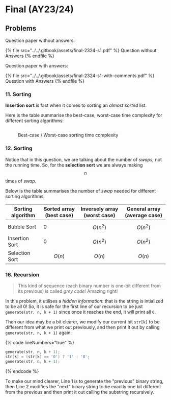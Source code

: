# Final (AY23/24)

## Problems

Question paper without answers:

{% file src="../../.gitbook/assets/final-2324-s1.pdf" %}
Question without Answers
{% endfile %}

Question paper with answers:

{% file src="../../.gitbook/assets/final-2324-s1-with-comments.pdf" %}
Question with Answers
{% endfile %}

### 11. Sorting

**Insertion sort** is fast when it comes to sorting an _almost sorted_ list.

Here is the table summarise the best-case, worst-case time complexity for different sorting algorithms:

<figure><img src="broken-reference" alt=""><figcaption><p>Best-case / Worst-case sorting time complexity</p></figcaption></figure>

### 12. Sorting

Notice that in this question, we are talking about the number of _swaps,_ not the running time. So, for the **selection sort** we are always making $$n$$ times of _swap._

Below is the table summarises the number of _swap_ needed for different sorting algorithms:

| Sorting algorithm | Sorted array (best case) | Inversely array (worst case) | General array (average case) |
| ----------------- | ------------------------ | ---------------------------- | ---------------------------- |
| Bubble Sort       | 0                        | $$O(n^2)$$                   | $$O(n^2)$$                   |
| Insertion Sort    | 0                        | $$O(n^2)$$                   | $$O(n^2)$$                   |
| Selection Sort    | $$O(n)$$                 | $$O(n)$$                     | $$O(n)$$                     |

### 16. Recursion

> This kind of sequence (each binary number is one-bit different from its previous) is called _grey code_! Amazing right!

In this problem, it utilises a _hidden information_: that is the string is intialized to be all 0! So, it is safe for the first line of our recursion to be just `generate(str, n, k + 1)` since once it reaches the end, it will print all `0`.

Then our idea may be a bit clearer, we modify our current bit `str[k]` to be different from what we print out previously, and then print it out by calling `generate(str, n, k + 1)` again.

{% code lineNumbers="true" %}
```c
generate(str, n, k + 1);
str[k] = (str[k] == '0') ? '1' : '0';
generate(str, n, k + 1);
```
{% endcode %}

To make our mind clearer, Line 1 is to generate the "previous" binary string, then Line 2 modifies the "next" binary string to be exactly one bit different from the previous and then print it out calling the substring recursively.

